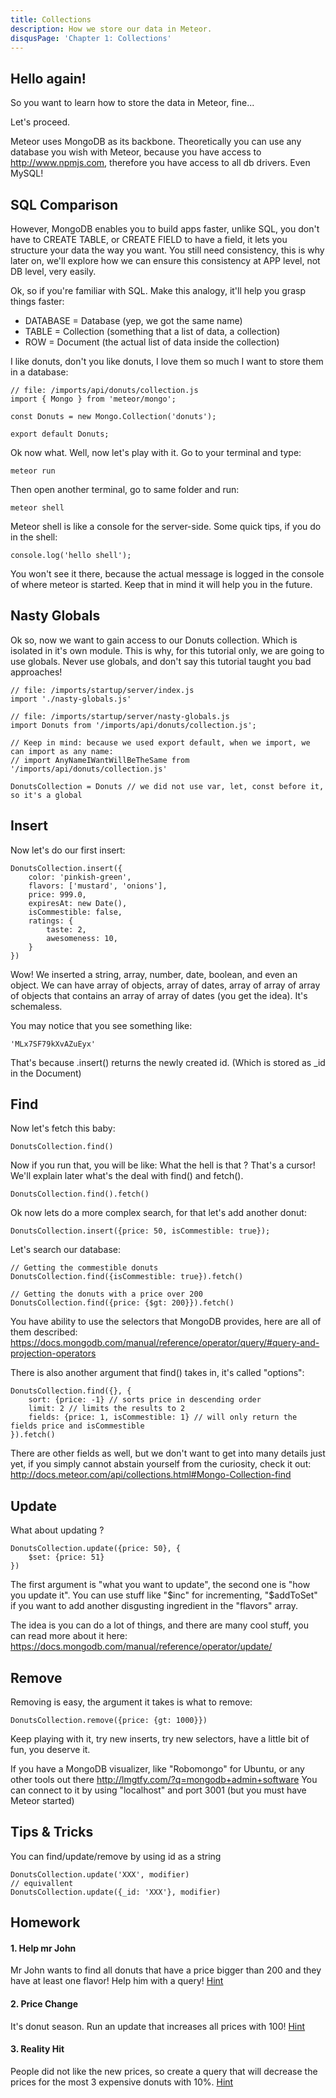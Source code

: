 ```yaml
---
title: Collections
description: How we store our data in Meteor.
disqusPage: 'Chapter 1: Collections'
---
```


## Hello again!
So you want to learn how to store the data in Meteor, fine...

Let's proceed.

Meteor uses MongoDB as its backbone. Theoretically you can use any database you wish with Meteor, because
you have access to http://www.npmjs.com, therefore you have access to all db drivers. Even MySQL!
 

## SQL Comparison
However, MongoDB enables you to build apps faster, unlike SQL, you don't have to CREATE TABLE, or CREATE FIELD to have a field,
it lets you structure your data the way you want. You still need consistency, this is why later on,
we'll explore how we can ensure this consistency at APP level, not DB level, very easily.

Ok, so if you're familiar with SQL. Make this analogy, it'll help you grasp things faster:
- DATABASE = Database (yep, we got the same name)
- TABLE = Collection (something that a list of data, a collection)
- ROW = Document (the actual list of data inside the collection)

I like donuts, don't you like donuts, I love them so much I want to store them in a database:

```
// file: /imports/api/donuts/collection.js
import { Mongo } from 'meteor/mongo';

const Donuts = new Mongo.Collection('donuts');

export default Donuts;
```

Ok now what. Well, now let's play with it. Go to your terminal and type: 
```
meteor run
```

Then open another terminal, go to same folder and run:
```
meteor shell
```

Meteor shell is like a console for the server-side. Some quick tips, if you do in the shell:
```
console.log('hello shell');
```

You won't see it there, because the actual message is logged in the console of where meteor is started. Keep that in mind it will help you in the future.

## Nasty Globals

Ok so, now we want to gain access to our Donuts collection. Which is isolated in it's own module.
This is why, for this tutorial only, we are going to use globals. Never use globals, and don't say this tutorial taught you bad approaches!

```
// file: /imports/startup/server/index.js
import './nasty-globals.js'

// file: /imports/startup/server/nasty-globals.js
import Donuts from '/imports/api/donuts/collection.js'; 

// Keep in mind: because we used export default, when we import, we can import as any name:
// import AnyNameIWantWillBeTheSame from '/imports/api/donuts/collection.js'

DonutsCollection = Donuts // we did not use var, let, const before it, so it's a global
```

## Insert

Now let's do our first insert:
```
DonutsCollection.insert({
    color: 'pinkish-green', 
    flavors: ['mustard', 'onions'], 
    price: 999.0, 
    expiresAt: new Date(),
    isCommestible: false,
    ratings: {
        taste: 2,
        awesomeness: 10,
    }
})
```

Wow! We inserted a string, array, number, date, boolean, and even an object. We can have array of objects, array of dates,
array of array of array of objects that contains an array of array of dates (you get the idea). It's schemaless.


You may notice that you see something like:
```
'MLx7SF79kXvAZuEyx'
```

That's because .insert() returns the newly created id. (Which is stored as _id in the Document)


## Find
Now let's fetch this baby:
```
DonutsCollection.find()
```

Now if you run that, you will be like: What the hell is that ?
That's a cursor! We'll explain later what's the deal with find() and fetch().

```
DonutsCollection.find().fetch()
```

Ok now lets do a more complex search, for that let's add another donut:
```
DonutsCollection.insert({price: 50, isCommestible: true});
```

Let's search our database:
```
// Getting the commestible donuts
DonutsCollection.find({isCommestible: true}).fetch()

// Getting the donuts with a price over 200
DonutsCollection.find({price: {$gt: 200}}).fetch()
```

You have ability to use the selectors that MongoDB provides, here are all of them described:
https://docs.mongodb.com/manual/reference/operator/query/#query-and-projection-operators

There is also another argument that find() takes in, it's called "options":
```
DonutsCollection.find({}, {
    sort: {price: -1} // sorts price in descending order
    limit: 2 // limits the results to 2
    fields: {price: 1, isCommestible: 1} // will only return the fields price and isCommestible
}).fetch()
```

There are other fields as well, but we don't want to get into many details just yet, if you simply cannot abstain yourself from the curiosity, check it out:
http://docs.meteor.com/api/collections.html#Mongo-Collection-find

## Update

What about updating ?

```
DonutsCollection.update({price: 50}, {
    $set: {price: 51}
})
```

The first argument is "what you want to update", the second one is "how you update it". You can use stuff like "$inc" for incrementing, 
"$addToSet" if you want to add another disgusting ingredient in the "flavors" array.

The idea is you can do a lot of things, and there are many cool stuff, you can read more about it here:
https://docs.mongodb.com/manual/reference/operator/update/

## Remove

Removing is easy, the argument it takes is what to remove:
```
DonutsCollection.remove({price: {gt: 1000}})
```

Keep playing with it, try new inserts, try new selectors, have a little bit of fun, you deserve it.

If you have a MongoDB visualizer, like "Robomongo" for Ubuntu, or any other tools out there http://lmgtfy.com/?q=mongodb+admin+software
You can connect to it by using "localhost" and port 3001 (but you must have Meteor started)


## Tips & Tricks

You can find/update/remove by using id as a string
```
DonutsCollection.update('XXX', modifier)
// equivallent
DonutsCollection.update({_id: 'XXX'}, modifier)
```


## Homework

#### 1. Help mr John
Mr John wants to find all donuts that have a price bigger than 200 and they have at least one flavor!
Help him with a query! [Hint](https://docs.mongodb.com/manual/reference/operator/query/size/#op._S_size)

#### 2. Price Change
It's donut season. Run an update that increases all prices with 100! 
[Hint](https://docs.mongodb.com/manual/reference/operator/update/inc/#up._S_inc)

#### 3. Reality Hit
People did not like the new prices, so create a query that will decrease the prices for the most 3 expensive 
donuts with 10%. [Hint](https://docs.mongodb.com/manual/reference/operator/update/mul/#up._S_mul)








